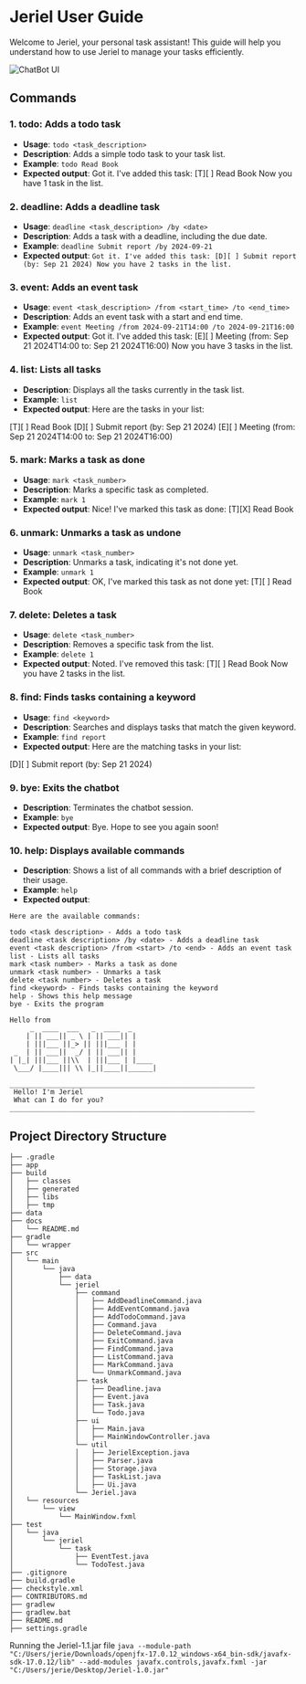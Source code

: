 # Jeriel User Guide

Welcome to Jeriel, your personal task assistant! This guide will help you understand how to use Jeriel to manage your tasks efficiently.


![ChatBot UI](Ui.png)


## Commands

### 1. **todo**: Adds a todo task
- **Usage**: `todo <task_description>`
- **Description**: Adds a simple todo task to your task list.
- **Example**: `todo Read Book`
- **Expected output**: Got it. I've added this task: [T][ ] Read Book Now you have 1 task in the list.


### 2. **deadline**: Adds a deadline task
- **Usage**: `deadline <task_description> /by <date>`
- **Description**: Adds a task with a deadline, including the due date.
- **Example**: `deadline Submit report /by 2024-09-21`
- **Expected output**: `Got it. I've added this task: [D][ ] Submit report (by: Sep 21 2024)
 Now you have 2 tasks in the list.`


### 3. **event**: Adds an event task
- **Usage**: `event <task_description> /from <start_time> /to <end_time>`
- **Description**: Adds an event task with a start and end time.
- **Example**: `event Meeting /from 2024-09-21T14:00 /to 2024-09-21T16:00`
- **Expected output**: Got it. I've added this task: [E][ ] Meeting (from: Sep 21 2024T14:00 to: Sep 21 2024T16:00) Now you have 3 tasks in the list.

### 4. **list**: Lists all tasks
- **Description**: Displays all the tasks currently in the task list.
- **Example**: `list`
- **Expected output**:
Here are the tasks in your list:

[T][ ] Read Book
[D][ ] Submit report (by: Sep 21 2024)
[E][ ] Meeting (from: Sep 21 2024T14:00 to: Sep 21 2024T16:00)

### 5. **mark**: Marks a task as done
- **Usage**: `mark <task_number>`
- **Description**: Marks a specific task as completed.
- **Example**: `mark 1`
- **Expected output**: Nice! I've marked this task as done: [T][X] Read Book

### 6. **unmark**: Unmarks a task as undone
- **Usage**: `unmark <task_number>`
- **Description**: Unmarks a task, indicating it's not done yet.
- **Example**: `unmark 1`
- **Expected output**: OK, I've marked this task as not done yet: [T][ ] Read Book

### 7. **delete**: Deletes a task
- **Usage**: `delete <task_number>`
- **Description**: Removes a specific task from the list.
- **Example**: `delete 1`
- **Expected output**:
Noted. I've removed this task: [T][ ] Read Book Now you have 2 tasks in the list.

### 8. **find**: Finds tasks containing a keyword
- **Usage**: `find <keyword>`
- **Description**: Searches and displays tasks that match the given keyword.
- **Example**: `find report`
- **Expected output**:
Here are the matching tasks in your list:

[D][ ] Submit report (by: Sep 21 2024)

### 9. **bye**: Exits the chatbot
- **Description**: Terminates the chatbot session.
- **Example**: `bye`
- **Expected output**: Bye. Hope to see you again soon!

### 10. **help**: Displays available commands
- **Description**: Shows a list of all commands with a brief description of their usage.
- **Example**: `help`
- **Expected output**:

```plaintext
Here are the available commands:

todo <task description> - Adds a todo task
deadline <task description> /by <date> - Adds a deadline task
event <task description> /from <start> /to <end> - Adds an event task
list - Lists all tasks
mark <task number> - Marks a task as done
unmark <task number> - Unmarks a task
delete <task number> - Deletes a task
find <keyword> - Finds tasks containing the keyword
help - Shows this help message
bye - Exits the program
```

```plaintext
Hello from
     _  ____  ___   _  ____  _      
    | || ___|| _ \ | || ___|| |     
    | |||___ ||_> || |||___ | |     
 _  | || ___||  _/ | || ___|| |     
| |_| |||___ ||\\  | |||___ | |____ 
 \___/ |____||| \\ |_||____||______|

____________________________________________________________
 Hello! I'm Jeriel
 What can I do for you?
____________________________________________________________
```


## Project Directory Structure
```plaintext
├── .gradle
├── app
├── build
│   ├── classes
│   ├── generated
│   ├── libs
│   ├── tmp
├── data
├── docs
│   └── README.md
├── gradle
│   └── wrapper
├── src
│   └── main
│       └── java
│           ├── data
│           └── jeriel
│               ├── command
│               │   ├── AddDeadlineCommand.java
│               │   ├── AddEventCommand.java
│               │   ├── AddTodoCommand.java
│               │   ├── Command.java
│               │   ├── DeleteCommand.java
│               │   ├── ExitCommand.java
│               │   ├── FindCommand.java
│               │   ├── ListCommand.java
│               │   ├── MarkCommand.java
│               │   └── UnmarkCommand.java
│               ├── task
│               │   ├── Deadline.java
│               │   ├── Event.java
│               │   ├── Task.java
│               │   └── Todo.java
│               ├── ui
│               │   ├── Main.java
│               │   ├── MainWindowController.java
│               └── util
│               │   ├── JerielException.java
│               │   ├── Parser.java
│               │   ├── Storage.java
│               │   ├── TaskList.java 
│               │   ├── Ui.java 
│               └── Jeriel.java
│   └── resources
│       └── view
│           └── MainWindow.fxml
├── test
│   └── java
│       └── jeriel
│           └── task
│               ├── EventTest.java
│               └── TodoTest.java
├── .gitignore
├── build.gradle
├── checkstyle.xml
├── CONTRIBUTORS.md
├── gradlew
├── gradlew.bat
├── README.md
├── settings.gradle

```

Running the Jeriel-1.1.jar file `java --module-path "C:/Users/jerie/Downloads/openjfx-17.0.12_windows-x64_bin-sdk/javafx-sdk-17.0.12/lib" --add-modules javafx.controls,javafx.fxml -jar "C:/Users/jerie/Desktop/Jeriel-1.0.jar"
`
